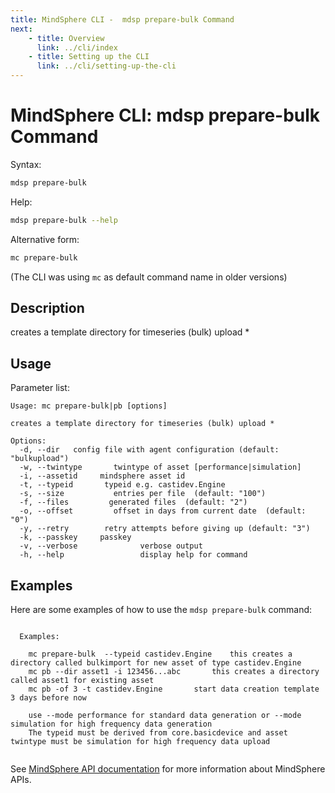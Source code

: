 ```yaml
---
title: MindSphere CLI -  mdsp prepare-bulk Command
next:
    - title: Overview
      link: ../cli/index
    - title: Setting up the CLI
      link: ../cli/setting-up-the-cli
---
```


# MindSphere CLI: mdsp prepare-bulk Command

Syntax:

```bash
mdsp prepare-bulk
```

Help:

```bash
mdsp prepare-bulk --help
```

Alternative form:

```bash
mc prepare-bulk
```

(The CLI was using `mc` as default command name in older versions)

## Description

creates a template directory for timeseries (bulk) upload *

## Usage

Parameter list:

```text
Usage: mc prepare-bulk|pb [options]

creates a template directory for timeseries (bulk) upload *

Options:
  -d, --dir   config file with agent configuration (default: "bulkupload")
  -w, --twintype       twintype of asset [performance|simulation]
  -i, --assetid     mindsphere asset id
  -t, --typeid       typeid e.g. castidev.Engine
  -s, --size           entries per file  (default: "100")
  -f, --files         generated files  (default: "2")
  -o, --offset         offset in days from current date  (default: "0")
  -y, --retry        retry attempts before giving up (default: "3")
  -k, --passkey     passkey
  -v, --verbose              verbose output
  -h, --help                 display help for command

```

## Examples

Here are some examples of how to use the `mdsp prepare-bulk` command:

```text

  Examples:

    mc prepare-bulk  --typeid castidev.Engine 	 this creates a directory called bulkimport for new asset of type castidev.Engine
    mc pb --dir asset1 -i 123456...abc 		 this creates a directory called asset1 for existing asset
    mc pb -of 3 -t castidev.Engine 		 start data creation template 3 days before now

	use --mode performance for standard data generation or --mode simulation for high frequency data generation 
	The typeid must be derived from core.basicdevice and asset twintype must be simulation for high frequency data upload


```

See [MindSphere API documentation](https://documentation.mindsphere.io/MindSphere/apis/index.html) for more information about MindSphere APIs.